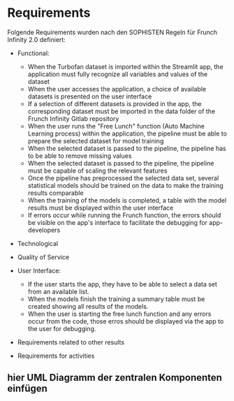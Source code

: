 # Requirements

Folgende Requirements wurden nach den SOPHISTEN Regeln für Frunch Infinity 2.0 definiert:
- Functional:
  - When the Turbofan dataset is imported within the Streamlit app, the application must fully recognize all variables and values of the dataset
  - When the user accesses the application, a choice of available datasets is presented on the user interface
  - If a selection of different datasets is provided in the app, the corresponding dataset must be imported in the data folder of the Frunch      Infinity Gitlab repository
  - When the user runs the "Free Lunch" function (Auto Machine Learning process) within the application, the pipeline must be able to prepare the selected dataset for model training
  - When the selected dataset is passed to the pipeline, the pipeline has to be able to remove missing values
  - When the selected dataset is passed to the pipeline, the pipeline must be capable of scaling the relevant features
  - Once the pipeline has preprocessed the selected data set, several statistical models should be trained on the data to make the training results comparable
  - When the training of the models is completed, a table with the model results must be displayed within the user interface
  - If errors occur while running the Frunch function, the errors should be visible on the app's interface to facilitate the debugging for app-developers


- Technological

- Quality of Service


- User Interface:
  - If the user starts the app, they have to be able to select a data set from an available list.
  - When the models finish the training a summary table must be created showing all results of the models.
  - When the user is starting the free lunch function and any errors occur from the code, those erros should be displayed via the app to the user for debugging. 

- Requirements related to other results

- Requirements for activities

## hier UML Diagramm der zentralen Komponenten einfügen

